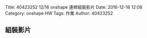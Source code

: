 Title: 40423252  12/16 onshape 連桿組裝影片
Date: 2016-12-16 12:08
Category: onshape HW
Tags: 作業
Author: 40423252




<!-- PELICAN_END_SUMMARY -->


## 組裝影片



